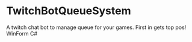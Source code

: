 # TwitchBotQueueSystem
A twitch chat bot to manage queue for your games. First in gets top pos! WinForm C#
